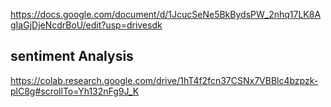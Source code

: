 
https://docs.google.com/document/d/1JcucSeNe5BkBydsPW_2nhq17LK8AgIaGjDjeNcdrBoU/edit?usp=drivesdk
## sentiment Analysis 
https://colab.research.google.com/drive/1hT4f2fcn37CSNx7VBBlc4bzpzk-plC8g#scrollTo=Yh132nFg9J_K

